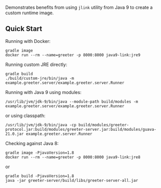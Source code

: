 Demonstrates benefits from using `jlink` utility from Java 9 to create a custom runtime image.

## Quick Start

Running with Docker:

```
gradle image
docker run --rm --name=greeter -p 8000:8000 java9-link:jre9
```

Running custom JRE directly:

```
gradle build
./build/custom-jre/bin/java -m example.greeter.server/example.greeter.server.Runner
```

Running with Java 9 using modules:

```
/usr/lib/jvm/jdk-9/bin/java --module-path build/modules -m example.greeter.server/example.greeter.server.Runner
```
or using classpath:
```
/usr/lib/jvm/jdk-9/bin/java -cp build/modules/greeter-protocol.jar:build/modules/greeter-server.jar:build/modules/guava-21.0.jar example.greeter.server.Runner
```

Checking against Java 8:

```
gradle image -PjavaVersion=1.8
docker run --rm --name=greeter -p 8000:8000 java9-link:jre8
```

or

```
gradle build -PjavaVersion=1.8
java -jar greeter-server/build/libs/greeter-server-all.jar
```

